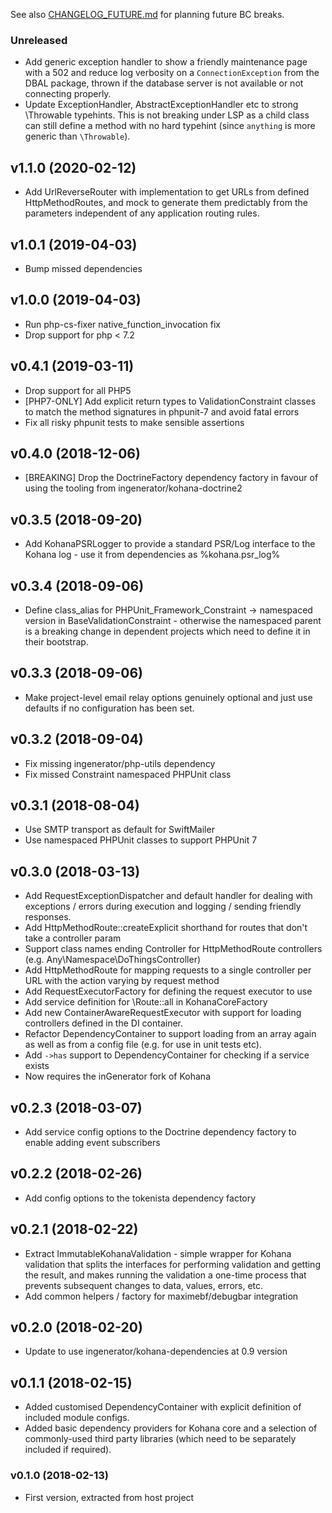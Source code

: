 See also [CHANGELOG_FUTURE.md](CHANGELOG_FUTURE.md) for planning future
BC breaks. 

### Unreleased

* Add generic exception handler to show a friendly maintenance page with a 502 and
  reduce log verbosity on a `ConnectionException` from the DBAL package, thrown if 
  the database server is not available or not connecting properly.
* Update ExceptionHandler, AbstractExceptionHandler etc to strong \Throwable
  typehints. This is not breaking under LSP as  a child class can still define
  a method with no hard typehint (since `anything` is more generic than `\Throwable`).

## v1.1.0 (2020-02-12)

* Add UrlReverseRouter with implementation to get URLs from defined HttpMethodRoutes, and mock
  to generate them predictably from the parameters independent of any application routing rules.

## v1.0.1 (2019-04-03)

* Bump missed dependencies

## v1.0.0 (2019-04-03)

* Run php-cs-fixer native_function_invocation fix
* Drop support for php < 7.2

## v0.4.1 (2019-03-11)

* Drop support for all PHP5 
* [PHP7-ONLY] Add explicit return types to ValidationConstraint classes to match the method
  signatures in phpunit-7 and avoid fatal errors 
* Fix all risky phpunit tests to make sensible assertions

## v0.4.0 (2018-12-06)

* [BREAKING] Drop the DoctrineFactory dependency factory in favour of using the tooling 
  from ingenerator/kohana-doctrine2

## v0.3.5 (2018-09-20)

* Add KohanaPSRLogger to provide a standard PSR/Log interface to the Kohana log - 
  use it from dependencies as %kohana.psr_log%

## v0.3.4 (2018-09-06)

* Define class_alias for PHPUnit_Framework_Constraint -> namespaced version in 
  BaseValidationConstraint - otherwise the namespaced parent is a breaking change in 
  dependent projects which need to define it in their bootstrap.

## v0.3.3 (2018-09-06)

* Make project-level email relay options genuinely optional and just use defaults if
  no configuration has been set.  

## v0.3.2 (2018-09-04)

* Fix missing ingenerator/php-utils dependency
* Fix missed Constraint namespaced PHPUnit class

## v0.3.1 (2018-08-04)

* Use SMTP transport as default for SwiftMailer
* Use namespaced PHPUnit classes to support PHPUnit 7

## v0.3.0 (2018-03-13)

* Add RequestExceptionDispatcher and default handler for dealing with exceptions / errors during execution
  and logging / sending friendly responses.
* Add HttpMethodRoute::createExplicit shorthand for routes that don't take a controller param
* Support class names ending Controller for HttpMethodRoute controllers (e.g. Any\Namespace\DoThingsController)
* Add HttpMethodRoute for mapping requests to a single controller per URL with the action varying
  by request method
* Add RequestExecutorFactory for defining the request executor to use
* Add service definition for \Route::all in KohanaCoreFactory
* Add new ContainerAwareRequestExecutor with support for loading controllers defined
  in the DI container.
* Refactor DependencyContainer to support loading from an array again as well as from 
  a config file (e.g. for use in unit tests etc).
* Add `->has` support to DependencyContainer for checking if a service exists
* Now requires the inGenerator fork of Kohana

## v0.2.3 (2018-03-07)

* Add service config options to the Doctrine dependency factory to enable adding event subscribers

## v0.2.2 (2018-02-26)

* Add config options to the tokenista dependency factory 

## v0.2.1 (2018-02-22)

* Extract ImmutableKohanaValidation - simple wrapper for Kohana validation that
  splits the interfaces for performing validation and getting the result, and makes
  running the validation a one-time process that prevents subsequent changes to data,
  values, errors, etc.
* Add common helpers / factory for maximebf/debugbar integration

## v0.2.0 (2018-02-20)

* Update to use ingenerator/kohana-dependencies at 0.9 version

## v0.1.1 (2018-02-15)

* Added customised DependencyContainer with explicit definition of included module configs.
* Added basic dependency providers for Kohana core and a selection of commonly-used third 
  party libraries (which need to be separately included if required). 

### v0.1.0 (2018-02-13)

* First version, extracted from host project
